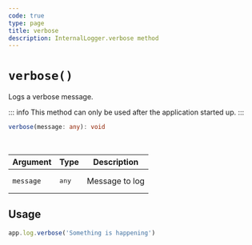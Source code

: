 ```yaml
---
code: true
type: page
title: verbose
description: InternalLogger.verbose method
---
```


# `verbose()`

Logs a verbose message.

::: info
This method can only be used after the application started up.
:::

```ts
verbose(message: any): void
```

<br/>

| Argument  | Type           | Description    |
|-----------|----------------|----------------|
| `message` | <pre>any</pre> | Message to log |

## Usage

```js
app.log.verbose('Something is happening')
```
